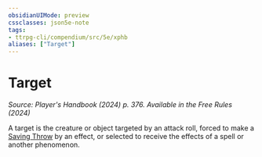 ```yaml
---
obsidianUIMode: preview
cssclasses: json5e-note
tags:
- ttrpg-cli/compendium/src/5e/xphb
aliases: ["Target"]
---
```

# Target
*Source: Player's Handbook (2024) p. 376. Available in the Free Rules (2024)* 

A target is the creature or object targeted by an attack roll, forced to make a [Saving Throw](3-Compendium/rules/variant-rules/saving-throw-xphb.md) by an effect, or selected to receive the effects of a spell or another phenomenon.